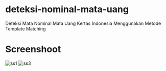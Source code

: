 # deteksi-nominal-mata-uang
Deteksi Mata Nominal Mata Uang Kertas Indonesia Menggunakan Metode Template Matching

# Screenshoot
![ss1](https://user-images.githubusercontent.com/68648190/204217001-ba13897e-f07a-4e44-b8b5-42346a842302.PNG)
![ss3](https://user-images.githubusercontent.com/68648190/204217008-55ce39ac-a14c-4e18-91bc-c9451a7b3161.PNG)
